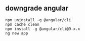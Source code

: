 ## downgrade angular 

```
npm uninstall -g @angular/cli
npm cache clean
npm install -g @angular/cli@9.x.x
ng new app
```
